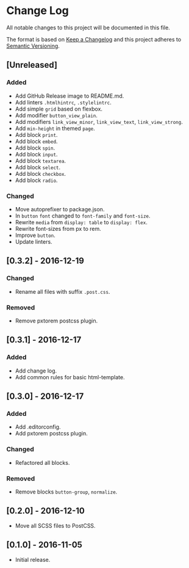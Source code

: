 # Change Log
All notable changes to this project will be documented in this file.

The format is based on [Keep a Changelog](http://keepachangelog.com/)
and this project adheres to [Semantic Versioning](http://semver.org/).

## [Unreleased]
### Added
- Add GitHub Release image to README.md.
- Add linters `.htmlhintrc`, `.stylelintrc`.
- Add simple `grid` based on flexbox.
- Add modifier `button_view_plain`.
- Add modifiers `link_view_minor`, `link_view_text`, `link_view_strong`.
- Add `min-height` in themed `page`.
- Add block `print`.
- Add block `embed`.
- Add block `spin`.
- Add block `input`.
- Add block `textarea`.
- Add block `select`.
- Add block `checkbox`.
- Add block `radio`.

### Changed
- Move autoprefixer to package.json.
- In `button` `font` changed to `font-family` and `font-size`.
- Rewrite `media` from `display: table` to `display: flex`.
- Rewrite font-sizes from px to rem.
- Improve `button`.
- Update linters.

## [0.3.2] - 2016-12-19
### Changed
- Rename all files with suffix `.post.css`.

### Removed
- Remove pxtorem postcss plugin.

## [0.3.1] - 2016-12-17
### Added
- Add change log.
- Add common rules for basic html-template.

## [0.3.0] - 2016-12-17
### Added
- Add .editorconfig.
- Add pxtorem postcss plugin.

### Changed
- Refactored all blocks.

### Removed
- Remove blocks `button-group`, `normalize`.

## [0.2.0] - 2016-12-10
- Move all SCSS files to PostCSS.

## [0.1.0] - 2016-11-05
- Initial release.
